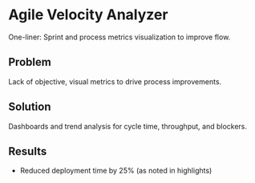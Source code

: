 # Agile Velocity Analyzer

One-liner: Sprint and process metrics visualization to improve flow.

## Problem
Lack of objective, visual metrics to drive process improvements.

## Solution
Dashboards and trend analysis for cycle time, throughput, and blockers.

## Results
- Reduced deployment time by 25% (as noted in highlights)

